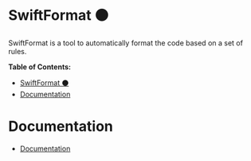 # SwiftFormat ⚫️

SwiftFormat is a tool to automatically format the code based on a set of rules.

**Table of Contents:**
- [SwiftFormat ⚫️](#swiftformat-️)
- [Documentation](#documentation)

# Documentation
- [Documentation](https://mdb1.github.io/2023-07-22-new-app-swiftformat-config/)